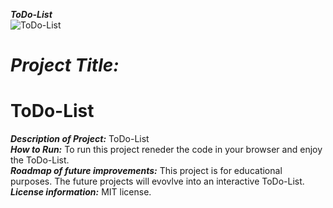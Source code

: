 <strong><em>ToDo-List</em></strong>  
![ToDo-List](https://i.pinimg.com/originals/2d/61/d1/2d61d160b98c3f83dd14d0ad9a01584f.jpg)

# <h1><strong><em>Project Title:</em></strong><h1>ToDo-List</H1></H1>
<strong><em>Description of Project:</em></strong> ToDo-List<br>
<strong><em>How to Run:</em></strong> To run this project reneder the code in your browser and enjoy the ToDo-List.  <br>
<strong><em>Roadmap of future improvements:</em></strong> This project is for educational purposes. The future projects will evovlve into an interactive ToDo-List.<br>
<strong><em>License information:</em></strong>  MIT license. 
